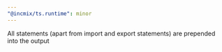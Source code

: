 ```yaml
---
"@incmix/ts.runtime": minor
---
```


All statements (apart from import and export statements) are prepended into the output
